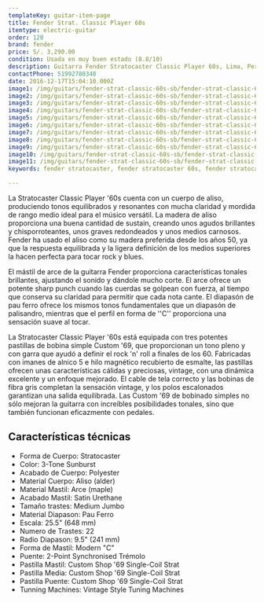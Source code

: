 ```yaml
---
templateKey: guitar-item-page
title: Fender Strat. Classic Player 60s
itemtype: electric-guitar
order: 120
brand: fender
price: S/. 3,290.00
condition: Usada en muy buen estado (8.8/10)
description: Guitarra Fender Stratocaster Classic Player 60s, Lima, Peru
contactPhone: 51992780348
date: 2016-12-17T15:04:10.000Z
image1: /img/guitars/fender-strat-classic-60s-sb/fender-strat-classic-60s-sb-01.jpg
image2: /img/guitars/fender-strat-classic-60s-sb/fender-strat-classic-60s-sb-02.jpg
image3: /img/guitars/fender-strat-classic-60s-sb/fender-strat-classic-60s-sb-03.jpg
image4: /img/guitars/fender-strat-classic-60s-sb/fender-strat-classic-60s-sb-04.jpg
image5: /img/guitars/fender-strat-classic-60s-sb/fender-strat-classic-60s-sb-05.jpg
image6: /img/guitars/fender-strat-classic-60s-sb/fender-strat-classic-60s-sb-06.jpg
image7: /img/guitars/fender-strat-classic-60s-sb/fender-strat-classic-60s-sb-07.jpg
image8: /img/guitars/fender-strat-classic-60s-sb/fender-strat-classic-60s-sb-08.jpg
image9: /img/guitars/fender-strat-classic-60s-sb/fender-strat-classic-60s-sb-09.jpg
image10: /img/guitars/fender-strat-classic-60s-sb/fender-strat-classic-60s-sb-10.jpg
image11: /img/guitars/fender-strat-classic-60s-sb/fender-strat-classic-60s-sb-11.jpg
keywords: fender stratocaster, fender stratocaster 60s, fender stratocaster classic player

---
```

La Stratocaster Classic Player '60s cuenta con un cuerpo de aliso, produciendo tonos equilibrados y resonantes con mucha claridad y mordida de rango medio ideal para el músico versátil. La madera de aliso proporciona una buena cantidad de sustain, creando unos agudos brillantes y chisporroteantes, unos graves redondeados y unos medios carnosos. Fender ha usado el aliso como su madera preferida desde los años 50, ya que la respuesta equilibrada y la ligera definición de los medios superiores la hacen perfecta para tocar rock y blues.

El mástil de arce de la guitarra Fender proporciona características tonales brillantes, ajustando el sonido y dándole mucho corte. El arce ofrece un potente sharp punch cuando las cuerdas se golpean con fuerza, al tiempo que conserva su claridad para permitir que cada nota cante. El diapasón de pau ferro ofrece los mismos tonos fundamentales que un diapasón de palisandro, mientras que el perfil en forma de ''C'' proporciona una sensación suave al tocar. 

La Stratocaster Classic Player '60s está equipada con tres potentes pastillas de bobina simple Custom '69, que proporcionan un tono pleno y con garra que ayudó a definir el rock 'n' roll a finales de los 60. Fabricadas con imanes de alnico 5 e hilo magnético recubierto de esmalte, las pastillas ofrecen unas características cálidas y preciosas, vintage, con una dinámica excelente y un enfoque mejorado. El cable de tela correcto y las bobinas de fibra gris completan la sensación vintage, y los polos escalonados garantizan una salida equilibrada. Las Custom '69 de bobinado simples no sólo mejoran la guitarra con increíbles posibilidades tonales, sino que también funcionan eficazmente con pedales.


## Características técnicas

* Forma de Cuerpo: Stratocaster
* Color: 3-Tone Sunburst
* Acabado de Cuerpo: Polyester
* Material Cuerpo: Aliso (alder)
* Material Mastil: Arce (maple)
* Acabado Mastil: Satin Urethane
* Tamaño trastes: Medium Jumbo
* Material Diapason: Pau Ferro
* Escala: 25.5" (648 mm)
* Numero de Trastes: 22
* Radio Diapason: 9.5" (241 mm)
* Forma de Mastil: Modern "C"
* Puente: 2-Point Synchronised Trémolo
* Pastilla Mastil: Custom Shop '69 Single-Coil Strat
* Pastilla Media: Custom Shop '69 Single-Coil Strat
* Pastilla Puente: Custom Shop '69 Single-Coil Strat
* Tunning Machines: Vintage Style Tuning Machines